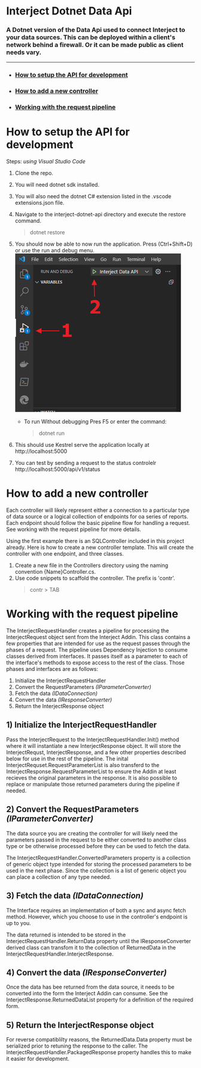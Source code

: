 # Interject Dotnet Data Api

### A Dotnet version of the Data Api used to connect Interject to your data sources. This can be deployed within a client's network behind a firewall. Or it can be made public as client needs vary.

---

- ### **[How to setup the API for development](#setup-for-dev)**
- ### **[How to add a new controller](#new-controller)**
- ### **[Working with the request pipeline](#request-pipeline)**

# <a name="setup-for-dev">How to setup the API for development</a>

Steps: _using Visual Studio Code_

1. Clone the repo.
2. You will need dotnet sdk installed.
3. You will also need the dotnet C# extension listed in the .vscode extensions.json file.
4. Navigate to the interject-dotnet-api directory and execute the restore command.
   > dotnet restore
5. You should now be able to now run the application. Press (Ctrl+Shift+D) or use the run and debug menu. <img src="./ReadmeSrc/VSCodeDebug.png">

   - To run Without debugging Pres F5 or enter the command:
     > dotnet run

6. This should use Kestrel serve the application locally at http://localhost:5000
7. You can test by sending a request to the status controlelr http://localhost:5000/api/v1/status

# <a name="new-controller">How to add a new controller</a>

Each controller will likely represent either a connection to a particular type of data source or a logical collection of endpoints for oa series of reports. Each endpoint should follow the basic pipeline flow for handling a request. See working with the request pipeline for more details.

Using the first example there is an SQLController included in this project already. Here is how to create a new controller template. This will create the controller with one endpoint, and three classes.

1. Create a new file in the Controllers directory using the naming convention {Name}Controller.cs.
2. Use code snippets to scaffold the controller. The prefix is 'contr'.
   > contr > TAB

# <a name="request-pipeline">Working with the request pipeline</a>

The InterjectRequestHandler creates a pipeline for processing the InterjectRequest object sent
from the Interject Addin. This class contains a few properties that are intended for use as the
request passes through the phases of a request. The pipeline uses Dependency Injection to consume classes derived from interfaces. It passes itself as a parameter to each of the interface's methods to expose access to the rest of the class. Those phases and interfaces are as follows:

1. Initialize the InterjectRequestHandler
2. Convert the RequestParameters _(IParameterConverter)_
3. Fetch the data _(IDataConnection)_
4. Convert the data _(IResponseConverter)_
5. Return the InterjectResponse object

## 1) **Initialize the InterjectRequestHandler**

Pass the InterjectRequest to the InterjectRequestHandler.Init() method where it will instantiate a new InterjectResponse object. It will store the InterjectRequst, InterjectResponse, and a few other properties described below for use in the rest of the pipeline. The inital InterjectRequset.RequestParameterList is also transferd to the InterjectResponse.RequestParameterList to ensure the Addin at least recieves the original parameters in the response. It is also possible to replace or manipulate those returned parameters during the pipeline if needed.

## 2) **Convert the RequestParameters** _(IParameterConverter)_

The data source you are creating the controller for will likely need the parameters passed in the request to be either converted to another class type or be otherwise processed before they can be used to fetch the data.

The InterjectRequestHandler.ConvertedParameters property is a collection of generic object type intended for storing the processed parameters to be used in the next phase. Since the collection is a list of generic object you can place a collection of any type needed.

## 3) **Fetch the data** _(IDataConnection)_

The Interface requires an implementation of both a sync and async fetch method. However, which you choose to use in the controller's endpoint is up to you.

The data returned is intended to be stored in the InterjectRequestHandler.ReturnData property until the IResponseConverter derived class can transfom it to the collection of ReturnedData in the InterjectRequestHandler.InterjectResponse.

## 4) **Convert the data** _(IResponseConverter)_

Once the data has bee returned from the data source, it needs to be converted into the form the Interject Addin can consume. See the InterjectResponse.ReturnedDataList property for a definition of the required form.

## 5) **Return the InterjectResponse object**

For reverse compatiblilty reasons, the ReturnedData.Data property must be serialized prior to retuning the response to the caller. The InterjectRequestHandler.PackagedResponse property handles this to make it easier for development.
